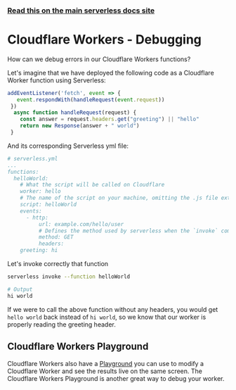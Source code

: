 <!--
title: Serverless Framework - Cloudflare Workers Guide - Debugging
menuText: Debugging
menuOrder: 8
description: Recommendations and best practices for debugging Cloudflare Workers with the Serverless Framework
layout: Doc
-->

<!-- DOCS-SITE-LINK:START automatically generated  -->
### [Read this on the main serverless docs site](https://www.serverless.com/framework/docs/providers/cloudflare/guide/debugging)
<!-- DOCS-SITE-LINK:END -->

# Cloudflare Workers - Debugging
How can we debug errors in our Cloudflare Workers functions?
 
Let's imagine that we have deployed the following code as a Cloudflare Worker function using Serverless:
 
```javascript
addEventListener('fetch', event => {
   event.respondWith(handleRequest(event.request))
 })
  async function handleRequest(request) {
    const answer = request.headers.get("greeting") || "hello"  
    return new Response(answer + " world")
 }

```
And its corresponding Serverless yml file:
 
```yml
# serverless.yml
...
functions:
  helloWorld:
    # What the script will be called on Cloudflare
    worker: hello
    # The name of the script on your machine, omitting the .js file extension
    script: helloWorld
    events:
      - http:
          url: example.com/hello/user
          # Defines the method used by serverless when the `invoke` command is used. Cloudflare Workers only support GET requests for now
          method: GET
          headers:
	greeting: hi
```

Let's invoke correctly that function
 
```bash
serverless invoke --function helloWorld

# Output
hi world
```


If we were to call the above function without any headers, you would get `hello world` back instead of `hi world`, so we know that our worker is properly reading the greeting header.
 
## Cloudflare Workers Playground
 
Cloudflare Workers also have a [Playground](https://cloudflareworkers.com/#) you can use to modify a Cloudflare Worker and see the results live on the same screen. The Cloudflare Workers Playground is another great way to debug your worker.
